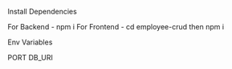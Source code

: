 
Install Dependencies

 For Backend - npm i
 For Frontend - cd employee-crud   then   npm i


 Env Variables

   PORT
   DB_URI
